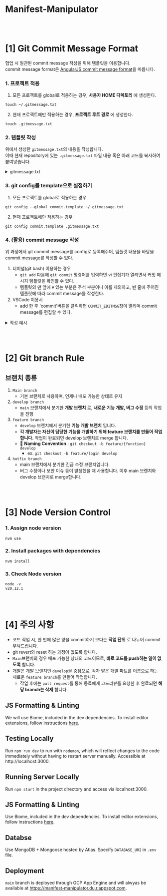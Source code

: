 # Manifest-Manipulator

<br><br>

# [1] Git Commit Message Format

협업 시 일관된 commit message 작성을 위해 템플릿을 이용합니다.  
commit message format은 [AngularJS commit message format](https://github.com/angular/angular/blob/main/CONTRIBUTING.md#commit)을 따릅니다.

### 1. 프로젝트 적용

1. 모든 프로젝트를 global로 적용하는 경우, **사용자 HOME 디렉토리** 에 생성한다.

```shell
touch ~/.gitmessage.txt
```

2. 현재 프로젝트에만 적용하는 경우, **프로젝트 루트 경로** 에 생성한다.

```shell
touch .gitmessage.txt
```

### 2. 템플릿 작성

위에서 생성한 `gitmessage.txt`의 내용을 작성합니다.  
이때 현재 repository에 있는 `.gitmessage.txt` 파일 내용 혹은 아래 코드를 복사하여 붙여넣습니다.

<details><summary>gitmessage.txt</summary>

```txt
################
# <타입> : <제목> 의 형식으로 제목을 아래 공백줄에 작성 (필수)
# 제목은 50자 이내로 아랫줄에 영문 명령문으로 작성(첫글자 대문자) / 변경사항이 "무엇"인지 명확하게 작성 / 끝에 마침표 금지
# (예시) feat : login

# 바로 아래 공백은 지우지 마세요 (제목과 본문의 분리를 위함)

################
# 본문(구체적인 내용)을 아랫줄에 작성 (선택사항)
# 여러 줄의 메시지를 작성할 땐 "-"로 구분 (한 줄은 72자 이내)

################
# 꼬릿말(footer)을 아랫줄에 작성 (선택사항) (현재 commit과 관련된 이슈 번호 등 추가)
# (예시) Close #5

################
# <타입 목록>
# feat : 새로운 기능 추가
# fix : 버그 수정
# docs : 문서화 및 문서 수정
# style : 코드 의미에 영향을 주지 않는 변경사항 (코드 포맷팅, 세미콜론 누락 등)
# refactor : 코드 리팩토링
# test : 테스트 코드 추가 및 수정
# chore : 빌드 부분 혹은 패키지 매니저 수정사항 (유지보수 및 그 외 수정사항)
# build : 빌드나, 외부 dependency에 영향 준 변경사항 (ex. npm, gulp 등)
################
```

</details>

### 3. git config를 template으로 설정하기

1. 모든 프로젝트를 global로 적용하는 경우

```shell
git config --global commit.template ~/.gitmessage.txt
```

2. 현재 프로젝트에만 적용하는 경우

```shell
git config commit.template .gitmessage.txt
```

### 4. (활용) commit message 작성

위 과정에서 git commit message를 config로 등록해주어, 템플릿 내용을 바탕을 commit message를 작성할 수 있다.

1. 터미널(git bash) 이용하는 경우
   - `git add` 다음에 `git commit` 명령어를 입력하면 vi 편집기가 열리면서 커밋 메시지 템플릿을 확인할 수 있다.
   - 템플릿의 맨 앞에 `#` 있는 부분은 주석 부분이니 이를 제외하고, 빈 줄에 주어진 템플릿에 따라 commit message를 작성한다.
2. VSCode 이용시
   - add 한 후 'commit'버튼을 클릭하면 `COMMIT_EDITMSG`창이 열리며 commit message를 편집할 수 있다.

<details><summary>작성 예시 </summary>

template의 가이드라인대로 `'아랫줄에 작성'` 문구의 비어있는 아랫 줄에 해당하는 내용을 작성한다.

```
################
# <타입> : <제목> 의 형식으로 제목을 아래 공백줄에 작성  (필수)
# 제목은 50자 이내로 아랫줄에 영문 명령문으로 작성(첫글자 대문자) / 변경사항이 "무엇"인지 명확하게 작성 / 끝에 마침표 금지
# (예시) feat : login
feat: onUrlChange event
# 바로 아래 공백은 지우지 마세요 (제목과 본문의 분리를 위함)

################
# 본문(구체적인 내용)을 아랫줄에 작성  (선택사항)
# 여러 줄의 메시지를 작성할 땐 "-"로 구분 (한 줄은 72자 이내)
- forward popstate event if available
- forward hashchange event if popstate not available
- do polling when neither popstate nor hashchange available

################
# 꼬릿말(footer)을 아랫줄에 작성 (선택사항) (현재 commit과 관련된 이슈 번호 등 추가)
# (예시) Close #5
Closes #392
################
# <타입 목록>
# feat : 새로운 기능 추가
# fix : 버그 수정
# docs : 문서화 및 문서 수정
# style : 코드 의미에 영향을 주지 않는 변경사항 (코드 포맷팅, 세미콜론 누락 등)
# refactor : 코드 리팩토링
# test : 테스트 코드 추가 및 수정
# chore : 빌드 부분 혹은 패키지 매니저 수정사항 (유지보수 및 그 외 수정사항)
# build : 빌드나, 외부 dependency에 영향 준 변경사항 (ex. npm, gulp 등)
################
```

</details>

<br><br>

# [2] Git branch Rule

## 브랜치 종류

1. `Main branch`
   - 기본 브랜치로 사용하며, 언제나 배포 가능한 상태로 유지
2. `develop branch`
   - `main` 브랜치에서 분기한 **개발 브랜치** 로, **새로운 기능 개발, 버그 수정** 등의 작업을 진행
3. `feature branch`
   - `develop` 브랜치에서 분기한 **기능 개발 브랜치** 입니다.
   - **각 개발자는 자신이 담당한 기능을 개발하기 위해 feature 브랜치를 만들어 작업합니다.** 작업이 완료되면 develop 브랜치로 merge 합니다.
   - 🌟 **Naming Convention** : `git checkout -b feature/{function} develop`
     - ex. `git checkout -b feature/login develop`
4. `hotfix branch`
   - main 브랜치에서 분기한 긴급 수정 브랜치입니다.
   - 버그 수정이나 보안 이슈 등이 발생했을 때 사용합니다. 이후 main 브랜치와 develop 브랜치로 merge합니다.

<br><br>

# [3] Node Version Control

### 1. Assign node version

```shell
nvm use
```

### 2. Install packages with dependencies

```shell
nvm install
```

### 3. Check Node version

```shell
node -v
v20.12.1
```

<br><br>

# [4] 주의 사항

- 코드 작업 시, 한 번에 많은 양을 commit하기 보다는 **작업 단위** 로 나누어 commit 부탁드립니다.
- git revert와 reset 하는 과정이 없도록 합니다.
- `Main`브랜치의 경우 배포 가능한 상태의 코드이므로, **바로 코드를 push하는 일이 없도록** 합니다.
- 개발은 개발 브랜치인 `develop`을 중점으로, 각자 맡은 개발 파트를 이름으로 하는 새로운 `feature branch`를 만들어 작업합니다.
  - 작업 후에는 `pull request`를 통해 동료에게 코드리뷰를 요청한 후 완료되면 **해당 branch는 삭제** 합니다.


## JS Formatting & Linting
We will use Biome, included in the dev dependencies. To install editor extensions, follow instructions [here](https://biomejs.dev/guides/integrate-in-editor/).

## Testing Locally
Run `npm run dev` to run with `nodemon`, which will reflect changes to the code immediately without having to restart server manually.
Accessible at http://localhost:3000.

## Running Server Locally
Run `npm start` in the project directory and access via localhost:3000.

## JS Formatting & Linting
Use Biome, included in the dev dependencies. To install editor extensions, follow instructions [here](https://biomejs.dev/guides/integrate-in-editor/).

## Databse
Use MongoDB + Mongoose hosted by Atlas. Specify `DATABASE_URI` in `.env` file.

## Deployment
`main` branch is deployed through GCP App Engine and will alwyas be available at https://manifest-manipulator.du.r.appspot.com.

